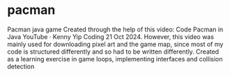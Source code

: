 # pacman
Pacman java game
Created through the help of this video: Code Pacman in Java
YouTube · Kenny Yip Coding
21 Oct 2024.
However, this video was mainly used for downloading pixel art and the game map, since most of my code is structured differently and so had to be written differently.
Created as a learning exercise in game loops, implementing interfaces and collision detection

